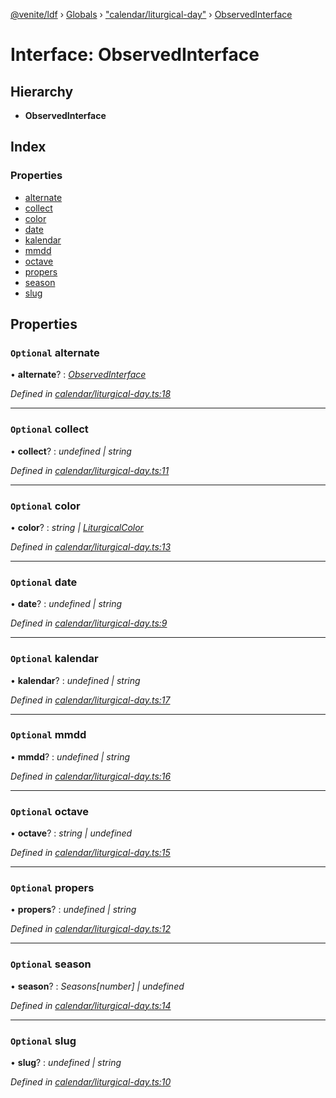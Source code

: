 [@venite/ldf](../README.md) › [Globals](../globals.md) › ["calendar/liturgical-day"](../modules/_calendar_liturgical_day_.md) › [ObservedInterface](_calendar_liturgical_day_.observedinterface.md)

# Interface: ObservedInterface

## Hierarchy

* **ObservedInterface**

## Index

### Properties

* [alternate](_calendar_liturgical_day_.observedinterface.md#optional-alternate)
* [collect](_calendar_liturgical_day_.observedinterface.md#optional-collect)
* [color](_calendar_liturgical_day_.observedinterface.md#optional-color)
* [date](_calendar_liturgical_day_.observedinterface.md#optional-date)
* [kalendar](_calendar_liturgical_day_.observedinterface.md#optional-kalendar)
* [mmdd](_calendar_liturgical_day_.observedinterface.md#optional-mmdd)
* [octave](_calendar_liturgical_day_.observedinterface.md#optional-octave)
* [propers](_calendar_liturgical_day_.observedinterface.md#optional-propers)
* [season](_calendar_liturgical_day_.observedinterface.md#optional-season)
* [slug](_calendar_liturgical_day_.observedinterface.md#optional-slug)

## Properties

### `Optional` alternate

• **alternate**? : *[ObservedInterface](_calendar_liturgical_day_.observedinterface.md)*

*Defined in [calendar/liturgical-day.ts:18](https://github.com/gbj/venite/blob/ef51565b/ldf/src/calendar/liturgical-day.ts#L18)*

___

### `Optional` collect

• **collect**? : *undefined | string*

*Defined in [calendar/liturgical-day.ts:11](https://github.com/gbj/venite/blob/ef51565b/ldf/src/calendar/liturgical-day.ts#L11)*

___

### `Optional` color

• **color**? : *string | [LiturgicalColor](../classes/_calendar_liturgical_color_.liturgicalcolor.md)*

*Defined in [calendar/liturgical-day.ts:13](https://github.com/gbj/venite/blob/ef51565b/ldf/src/calendar/liturgical-day.ts#L13)*

___

### `Optional` date

• **date**? : *undefined | string*

*Defined in [calendar/liturgical-day.ts:9](https://github.com/gbj/venite/blob/ef51565b/ldf/src/calendar/liturgical-day.ts#L9)*

___

### `Optional` kalendar

• **kalendar**? : *undefined | string*

*Defined in [calendar/liturgical-day.ts:17](https://github.com/gbj/venite/blob/ef51565b/ldf/src/calendar/liturgical-day.ts#L17)*

___

### `Optional` mmdd

• **mmdd**? : *undefined | string*

*Defined in [calendar/liturgical-day.ts:16](https://github.com/gbj/venite/blob/ef51565b/ldf/src/calendar/liturgical-day.ts#L16)*

___

### `Optional` octave

• **octave**? : *string | undefined*

*Defined in [calendar/liturgical-day.ts:15](https://github.com/gbj/venite/blob/ef51565b/ldf/src/calendar/liturgical-day.ts#L15)*

___

### `Optional` propers

• **propers**? : *undefined | string*

*Defined in [calendar/liturgical-day.ts:12](https://github.com/gbj/venite/blob/ef51565b/ldf/src/calendar/liturgical-day.ts#L12)*

___

### `Optional` season

• **season**? : *Seasons[number] | undefined*

*Defined in [calendar/liturgical-day.ts:14](https://github.com/gbj/venite/blob/ef51565b/ldf/src/calendar/liturgical-day.ts#L14)*

___

### `Optional` slug

• **slug**? : *undefined | string*

*Defined in [calendar/liturgical-day.ts:10](https://github.com/gbj/venite/blob/ef51565b/ldf/src/calendar/liturgical-day.ts#L10)*

